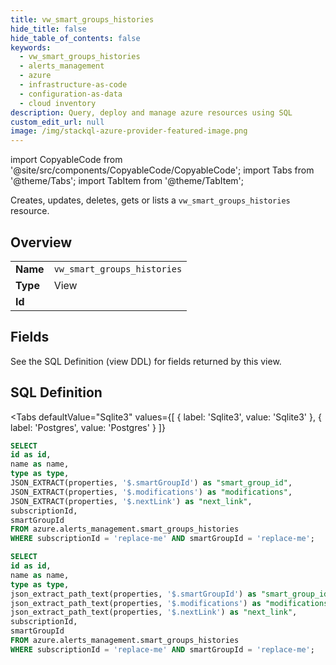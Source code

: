 ```yaml
--- 
title: vw_smart_groups_histories
hide_title: false
hide_table_of_contents: false
keywords:
  - vw_smart_groups_histories
  - alerts_management
  - azure
  - infrastructure-as-code
  - configuration-as-data
  - cloud inventory
description: Query, deploy and manage azure resources using SQL
custom_edit_url: null
image: /img/stackql-azure-provider-featured-image.png
---
```


import CopyableCode from '@site/src/components/CopyableCode/CopyableCode';
import Tabs from '@theme/Tabs';
import TabItem from '@theme/TabItem';

Creates, updates, deletes, gets or lists a <code>vw_smart_groups_histories</code> resource.

## Overview
<table><tbody>
<tr><td><b>Name</b></td><td><code>vw_smart_groups_histories</code></td></tr>
<tr><td><b>Type</b></td><td>View</td></tr>
<tr><td><b>Id</b></td><td><CopyableCode code="azure.alerts_management.vw_smart_groups_histories" /></td></tr>
</tbody></table>

## Fields

See the SQL Definition (view DDL) for fields returned by this view.

## SQL Definition

<Tabs
defaultValue="Sqlite3"
values={[
{ label: 'Sqlite3', value: 'Sqlite3' },
{ label: 'Postgres', value: 'Postgres' }
]}
>
<TabItem value="Sqlite3">

```sql
SELECT
id as id,
name as name,
type as type,
JSON_EXTRACT(properties, '$.smartGroupId') as "smart_group_id",
JSON_EXTRACT(properties, '$.modifications') as "modifications",
JSON_EXTRACT(properties, '$.nextLink') as "next_link",
subscriptionId,
smartGroupId
FROM azure.alerts_management.smart_groups_histories
WHERE subscriptionId = 'replace-me' AND smartGroupId = 'replace-me';
```

</TabItem>
<TabItem value="Postgres">

```sql
SELECT
id as id,
name as name,
type as type,
json_extract_path_text(properties, '$.smartGroupId') as "smart_group_id",
json_extract_path_text(properties, '$.modifications') as "modifications",
json_extract_path_text(properties, '$.nextLink') as "next_link",
subscriptionId,
smartGroupId
FROM azure.alerts_management.smart_groups_histories
WHERE subscriptionId = 'replace-me' AND smartGroupId = 'replace-me';
```

</TabItem>
</Tabs>
